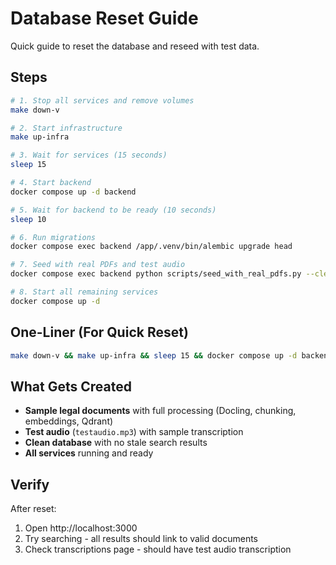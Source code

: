 # Database Reset Guide

Quick guide to reset the database and reseed with test data.

## Steps

```bash
# 1. Stop all services and remove volumes
make down-v

# 2. Start infrastructure
make up-infra

# 3. Wait for services (15 seconds)
sleep 15

# 4. Start backend
docker compose up -d backend

# 5. Wait for backend to be ready (10 seconds)
sleep 10

# 6. Run migrations
docker compose exec backend /app/.venv/bin/alembic upgrade head

# 7. Seed with real PDFs and test audio
docker compose exec backend python scripts/seed_with_real_pdfs.py --clear-db

# 8. Start all remaining services
docker compose up -d
```

## One-Liner (For Quick Reset)

```bash
make down-v && make up-infra && sleep 15 && docker compose up -d backend && sleep 10 && docker compose exec backend /app/.venv/bin/alembic upgrade head && docker compose exec backend python scripts/seed_with_real_pdfs.py --clear-db && docker compose up -d
```

## What Gets Created

- **Sample legal documents** with full processing (Docling, chunking, embeddings, Qdrant)
- **Test audio** (`testaudio.mp3`) with sample transcription
- **Clean database** with no stale search results
- **All services** running and ready

## Verify

After reset:
1. Open http://localhost:3000
2. Try searching - all results should link to valid documents
3. Check transcriptions page - should have test audio transcription
